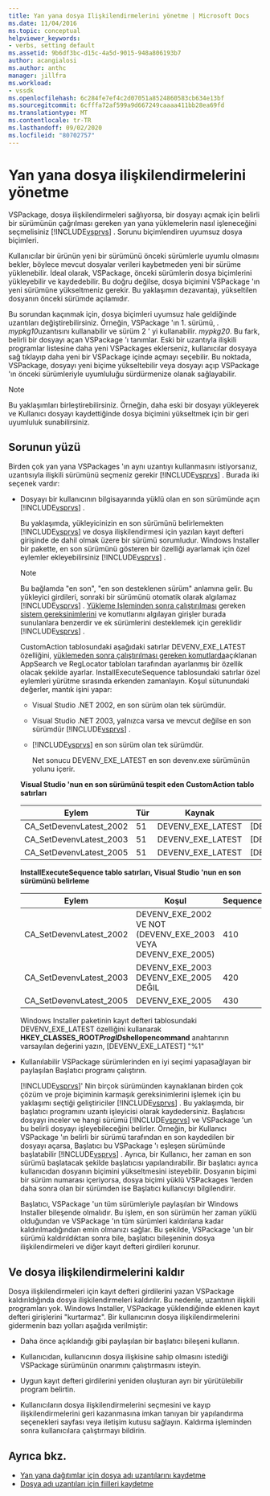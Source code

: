 ```yaml
---
title: Yan yana dosya Ilişkilendirmelerini yönetme | Microsoft Docs
ms.date: 11/04/2016
ms.topic: conceptual
helpviewer_keywords:
- verbs, setting default
ms.assetid: 9b6df3bc-d15c-4a5d-9015-948a806193b7
author: acangialosi
ms.author: anthc
manager: jillfra
ms.workload:
- vssdk
ms.openlocfilehash: 6c284fe7ef4c2d07051a8524860583cb634e13bf
ms.sourcegitcommit: 6cfffa72af599a9d667249caaaa411bb28ea69fd
ms.translationtype: MT
ms.contentlocale: tr-TR
ms.lasthandoff: 09/02/2020
ms.locfileid: "80702757"
---
```

# <a name="manage-side-by-side-file-associations"></a>Yan yana dosya ilişkilendirmelerini yönetme

VSPackage, dosya ilişkilendirmeleri sağlıyorsa, bir dosyayı açmak için belirli bir sürümünün çağrılması gereken yan yana yüklemelerin nasıl işleneceğini seçmelisiniz [!INCLUDE[vsprvs](../code-quality/includes/vsprvs_md.md)] . Sorunu biçimlendiren uyumsuz dosya biçimleri.

Kullanıcılar bir ürünün yeni bir sürümünü önceki sürümlerle uyumlu olmasını bekler, böylece mevcut dosyalar verileri kaybetmeden yeni bir sürüme yüklenebilir. İdeal olarak, VSPackage, önceki sürümlerin dosya biçimlerini yükleyebilir ve kaydedebilir. Bu doğru değilse, dosya biçimini VSPackage 'ın yeni sürümüne yükseltmeniz gerekir. Bu yaklaşımın dezavantajı, yükseltilen dosyanın önceki sürümde açılamıdır.

Bu sorundan kaçınmak için, dosya biçimleri uyumsuz hale geldiğinde uzantıları değiştirebilirsiniz. Örneğin, VSPackage 'ın 1. sürümü, *. mypkg10*uzantısını kullanabilir ve sürüm 2 ' yi kullanabilir. *mypkg20*. Bu fark, belirli bir dosyayı açan VSPackage 'ı tanımlar. Eski bir uzantıyla ilişkili programlar listesine daha yeni VSPackages eklerseniz, kullanıcılar dosyaya sağ tıklayıp daha yeni bir VSPackage içinde açmayı seçebilir. Bu noktada, VSPackage, dosyayı yeni biçime yükseltebilir veya dosyayı açıp VSPackage 'ın önceki sürümleriyle uyumluluğu sürdürmenize olanak sağlayabilir.

> [!NOTE]
> Bu yaklaşımları birleştirebilirsiniz. Örneğin, daha eski bir dosyayı yükleyerek ve Kullanıcı dosyayı kaydettiğinde dosya biçimini yükseltmek için bir geri uyumluluk sunabilirsiniz.

## <a name="face-the-problem"></a>Sorunun yüzü

Birden çok yan yana VSPackages 'ın aynı uzantıyı kullanmasını istiyorsanız, uzantısıyla ilişkili sürümünü seçmeniz gerekir [!INCLUDE[vsprvs](../code-quality/includes/vsprvs_md.md)] . Burada iki seçenek vardır:

- Dosyayı bir kullanıcının bilgisayarında yüklü olan en son sürümünde açın [!INCLUDE[vsprvs](../code-quality/includes/vsprvs_md.md)] .

   Bu yaklaşımda, yükleyicinizin en son sürümünü belirlemekten [!INCLUDE[vsprvs](../code-quality/includes/vsprvs_md.md)] ve dosya ilişkilendirmesi için yazılan kayıt defteri girişinde de dahil olmak üzere bir sürümü sorumludur. Windows Installer bir pakette, en son sürümünü gösteren bir özelliği ayarlamak için özel eylemler ekleyebilirsiniz [!INCLUDE[vsprvs](../code-quality/includes/vsprvs_md.md)] .

  > [!NOTE]
  > Bu bağlamda "en son", "en son desteklenen sürüm" anlamına gelir. Bu yükleyici girdileri, sonraki bir sürümünü otomatik olarak algılamaz [!INCLUDE[vsprvs](../code-quality/includes/vsprvs_md.md)] . [Yükleme Işleminden sonra çalıştırılması](../extensibility/internals/commands-that-must-be-run-after-installation.md) gereken [sistem gereksinimlerini](../extensibility/internals/detecting-system-requirements.md) ve komutlarını algılayan girişler burada sunulanlara benzerdir ve ek sürümlerini desteklemek için gereklidir [!INCLUDE[vsprvs](../code-quality/includes/vsprvs_md.md)] .

   CustomAction tablosundaki aşağıdaki satırlar DEVENV_EXE_LATEST özelliğini, [yüklemeden sonra çalıştırılması gereken komutlarda](../extensibility/internals/commands-that-must-be-run-after-installation.md)açıklanan AppSearch ve RegLocator tabloları tarafından ayarlanmış bir özellik olacak şekilde ayarlar. InstallExecuteSequence tablosundaki satırlar özel eylemleri yürütme sırasında erkenden zamanlayın. Koşul sütunundaki değerler, mantık işini yapar:

  - Visual Studio .NET 2002, en son sürüm olan tek sürümdür.

  - Visual Studio .NET 2003, yalnızca varsa ve mevcut değilse en son sürümdür [!INCLUDE[vsprvs](../code-quality/includes/vsprvs_md.md)] .

  - [!INCLUDE[vsprvs](../code-quality/includes/vsprvs_md.md)] en son sürüm olan tek sürümdür.

    Net sonucu DEVENV_EXE_LATEST en son devenv.exe sürümünün yolunu içerir.

  **Visual Studio 'nun en son sürümünü tespit eden CustomAction tablo satırları**

  |Eylem|Tür|Kaynak|Hedef|
  |------------|----------|------------|------------|
  |CA_SetDevenvLatest_2002|51|DEVENV_EXE_LATEST|[DEVENV_EXE_2002]|
  |CA_SetDevenvLatest_2003|51|DEVENV_EXE_LATEST|[DEVENV_EXE_2003]|
  |CA_SetDevenvLatest_2005|51|DEVENV_EXE_LATEST|[DEVENV_EXE_2005]|

  **InstallExecuteSequence tablo satırları, Visual Studio 'nun en son sürümünü belirleme**

  |Eylem|Koşul|Sequence|
  |------------|---------------|--------------|
  |CA_SetDevenvLatest_2002|DEVENV_EXE_2002 VE NOT (DEVENV_EXE_2003 VEYA DEVENV_EXE_2005)|410|
  |CA_SetDevenvLatest_2003|DEVENV_EXE_2003 DEVENV_EXE_2005 DEĞIL|420|
  |CA_SetDevenvLatest_2005|DEVENV_EXE_2005|430|

   Windows Installer paketinin kayıt defteri tablosundaki DEVENV_EXE_LATEST özelliğini kullanarak **HKEY_CLASSES_ROOT*ProgID*shellopencommand** anahtarının varsayılan değerini yazın, [DEVENV_EXE_LATEST] "%1"

- Kullanılabilir VSPackage sürümlerinden en iyi seçimi yapasağlayan bir paylaşılan Başlatıcı programı çalıştırın.

   [!INCLUDE[vsprvs](../code-quality/includes/vsprvs_md.md)]' Nin birçok sürümünden kaynaklanan birden çok çözüm ve proje biçiminin karmaşık gereksinimlerini işlemek için bu yaklaşımı seçtiği geliştiriciler [!INCLUDE[vsprvs](../code-quality/includes/vsprvs_md.md)] . Bu yaklaşımda, bir başlatıcı programını uzantı işleyicisi olarak kaydedersiniz. Başlatıcısı dosyayı inceler ve hangi sürümü [!INCLUDE[vsprvs](../code-quality/includes/vsprvs_md.md)] ve VSPackage 'un bu belirli dosyayı işleyebileceğini belirler. Örneğin, bir Kullanıcı VSPackage 'ın belirli bir sürümü tarafından en son kaydedilen bir dosyayı açarsa, Başlatıcı bu VSPackage 'ı eşleşen sürümünde başlatabilir [!INCLUDE[vsprvs](../code-quality/includes/vsprvs_md.md)] . Ayrıca, bir Kullanıcı, her zaman en son sürümü başlatacak şekilde başlatıcısı yapılandırabilir. Bir başlatıcı ayrıca kullanıcıdan dosyanın biçimini yükseltmesini isteyebilir. Dosyanın biçimi bir sürüm numarası içeriyorsa, dosya biçimi yüklü VSPackages 'lerden daha sonra olan bir sürümden ise Başlatıcı kullanıcıyı bilgilendirir.

   Başlatıcı, VSPackage 'un tüm sürümleriyle paylaşılan bir Windows Installer bileşende olmalıdır. Bu işlem, en son sürümün her zaman yüklü olduğundan ve VSPackage 'ın tüm sürümleri kaldırılana kadar kaldırılmadığından emin olmanızı sağlar. Bu şekilde, VSPackage 'un bir sürümü kaldırıldıktan sonra bile, başlatıcı bileşeninin dosya ilişkilendirmeleri ve diğer kayıt defteri girdileri korunur.

## <a name="uninstall-and-file-associations"></a>Ve dosya ilişkilendirmelerini kaldır

Dosya ilişkilendirmeleri için kayıt defteri girdilerini yazan VSPackage kaldırıldığında dosya ilişkilendirmeleri kaldırılır. Bu nedenle, uzantının ilişkili programları yok. Windows Installer, VSPackage yüklendiğinde eklenen kayıt defteri girişlerini "kurtarmaz". Bir kullanıcının dosya ilişkilendirmelerini gidermenin bazı yolları aşağıda verilmiştir:

- Daha önce açıklandığı gibi paylaşılan bir başlatıcı bileşeni kullanın.

- Kullanıcıdan, kullanıcının dosya ilişkisine sahip olmasını istediği VSPackage sürümünün onarımını çalıştırmasını isteyin.

- Uygun kayıt defteri girdilerini yeniden oluşturan ayrı bir yürütülebilir program belirtin.

- Kullanıcıların dosya ilişkilendirmelerini seçmesini ve kayıp ilişkilendirmelerini geri kazanmasına imkan tanıyan bir yapılandırma seçenekleri sayfası veya iletişim kutusu sağlayın. Kaldırma işleminden sonra kullanıcılara çalıştırmayı bildirin.

## <a name="see-also"></a>Ayrıca bkz.

- [Yan yana dağıtımlar için dosya adı uzantılarını kaydetme](../extensibility/registering-file-name-extensions-for-side-by-side-deployments.md)
- [Dosya adı uzantıları için fiilleri kaydetme](../extensibility/registering-verbs-for-file-name-extensions.md)

